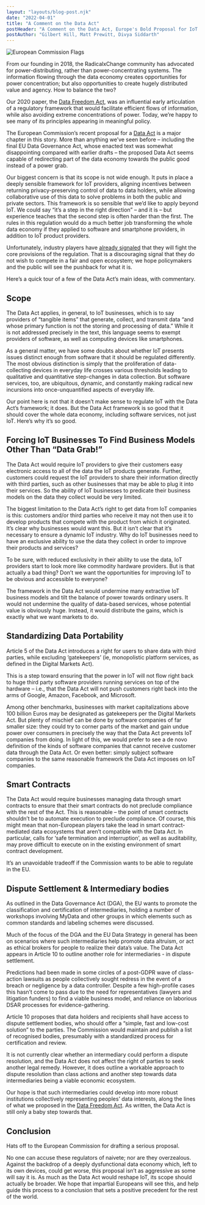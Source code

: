 ```yaml
---
layout: "layouts/blog-post.njk"
date: "2022-04-01"
title: "A Comment on the Data Act"
postHeader: "A Comment on the Data Act, Europe's Bold Proposal for IoT Regulation"
postAuthor: "Gilbert Hill, Matt Prewitt, Divya Siddarth"
---
```


![European Commission Flags](/images/blog/eu-commission-flags.jpeg)

From our founding in 2018, the RadicalxChange community has advocated for power-distributing, rather than power-concentrating systems. The information flowing through the data economy creates opportunities for power concentration; but also opportunities to create hugely distributed value and agency. How to balance the two?

Our 2020 paper, the [Data Freedom Act](https://www.radicalxchange.org/media/papers/data-freedom-act.pdf), was an influential early articulation of a regulatory framework that would facilitate efficient flows of information, while also avoiding extreme concentrations of power. Today, we’re happy to see many of its principles appearing in meaningful policy.

The European Commission’s recent proposal for a [Data Act](https://digital-strategy.ec.europa.eu/en/library/data-act-proposal-regulation-harmonised-rules-fair-access-and-use-data) is a major chapter in this story. More than anything we’ve seen before – including the final EU Data Governance Act, whose enacted text was somewhat disappointing compared with earlier drafts – the proposed Data Act seems capable of redirecting part of the data economy towards the public good instead of a power grab.

Our biggest concern is that its scope is not wide enough. It puts in place a deeply sensible framework for IoT providers, aligning incentives between returning privacy-preserving control of data to data holders, while allowing collaborative use of this data to solve problems in both the public and private sectors. This framework is so sensible that we’d like to apply beyond IoT. We could say “it’s a step in the right direction” – and it is – but experience teaches that the second step is often harder than the first. The rules in this regulation would do a much better job transforming the whole data economy if they applied to software and smartphone providers, in addition to IoT product providers.

Unfortunately, industry players have [already signaled](https://www.euractiv.com/section/digital/news/industry-readies-to-fight-the-commissions-data-act-proposal/) that they will fight the core provisions of the regulation. That is a discouraging signal that they do not wish to compete in a fair and open ecosystem; we hope policymakers and the public will see the pushback for what it is.

Here’s a quick tour of a few of the Data Act’s main ideas, with commentary.

## Scope

The Data Act applies, in general, to IoT businesses, which is to say providers of “tangible items” that generate, collect, and transmit data “and whose primary function is not the storing and processing of data.” While it is not addressed precisely in the text, this language seems to exempt providers of software, as well as computing devices like smartphones.

As a general matter, we have some doubts about whether IoT presents issues distinct enough from software that it should be regulated differently. The most obvious distinction is simply that the proliferation of data-collecting devices in everyday life crosses various thresholds leading to qualitative and quantitative step-changes in data collection. But software services, too, are ubiquitous, dynamic, and constantly making radical new incursions into once-unquantified aspects of everyday life.

Our point here is not that it doesn’t make sense to regulate IoT with the Data Act’s framework; it does. But the Data Act framework is so good that it should cover the whole data economy, including software services, not just IoT. Here’s why it’s so good.

## Forcing IoT Businesses To Find Business Models Other Than “Data Grab!”

The Data Act would require IoT providers to give their customers easy electronic access to all of the data the IoT products generate. Further, customers could request the IoT providers to share their information directly with third parties, such as other businesses that may be able to plug it into their services. So the ability of IoT businesses to predicate their business models on the data they collect would be very limited.

The biggest limitation to the Data Act’s right to get data from IoT companies is this: customers and/or third parties who receive it may not then use it to develop products that compete with the product from which it originated. It’s clear why businesses would want this. But it isn’t clear that it’s necessary to ensure a dynamic IoT industry. Why do IoT businesses need to have an exclusive ability to use the data they collect in order to improve their products and services?

To be sure, with reduced exclusivity in their ability to use the data, IoT providers start to look more like commodity hardware providers. But is that actually a bad thing? Don’t we want the opportunities for improving IoT to be obvious and accessible to everyone?

The framework in the Data Act would undermine many extractive IoT business models and tilt the balance of power towards ordinary users. It would not undermine the quality of data-based services, whose potential value is obviously huge. Instead, it would distribute the gains, which is exactly what we want markets to do.

## Standardizing Data Portability

Article 5 of the Data Act introduces a right for users to share data with third parties, while excluding ‘gatekeepers’ (ie, monopolistic platform services, as defined in the Digital Markets Act).

This is a step toward ensuring that the power in IoT will not flow right back to huge third party software providers running services on top of the hardware – i.e., that the Data Act will not push customers right back into the arms of Google, Amazon, Facebook, and Microsoft.

Among other benchmarks, businesses with market capitalizations above 100 billion Euros may be designated as gatekeepers per the Digital Markets Act. But plenty of mischief can be done by software companies of far smaller size: they could try to corner parts of the market and gain undue power over consumers in precisely the way that the Data Act prevents IoT companies from doing. In light of this, we would prefer to see a de novo definition of the kinds of software companies that cannot receive customer data through the Data Act. Or even better: simply subject software companies to the same reasonable framework the Data Act imposes on IoT companies.

## Smart Contracts

The Data Act would require businesses managing data through smart contracts to ensure that their smart contracts do not preclude compliance with the rest of the Act. This is reasonable – the point of smart contracts shouldn’t be to automate execution to preclude compliance. Of course, this might mean that non-European players take the lead in smart contract-mediated data ecosystems that aren’t compatible with the Data Act. In particular, calls for ‘safe termination and interruption’, as well as auditability, may prove difficult to execute on in the existing environment of smart contract development.

It’s an unavoidable tradeoff if the Commission wants to be able to regulate in the EU.

## Dispute Settlement & Intermediary bodies

As outlined in the Data Governance Act (DGA), the EU wants to promote the classification and certification of intermediaries, holding a number of workshops involving MyData and other groups in which elements such as common standards and labeling schemes were discussed.


Much of the focus of the DGA and the EU Data Strategy in general has been on scenarios where such intermediaries help promote data altruism, or act as ethical brokers for people to realize their data’s value. The Data Act appears in Article 10 to outline another role for intermediaries - in dispute settlement.

Predictions had been made in some circles of a post-GDPR wave of class-action lawsuits as people collectively sought redress in the event of a breach or negligence by a data controller. Despite a few high-profile cases this hasn’t come to pass due to the need for representatives (lawyers and litigation funders) to find a viable business model, and reliance on laborious DSAR processes for evidence-gathering.

Article 10 proposes that data holders and recipients shall have access to dispute settlement bodies, who should offer a “simple, fast and low-cost solution” to the parties. The Commission would maintain and publish a list of recognised bodies, presumably with a standardized process for certification and review.

It is not currently clear whether an intermediary could perform a dispute resolution, and the Data Act does not affect the right of parties to seek another legal remedy. However, it does outline a workable approach to dispute resolution than class actions and another step towards data intermediaries being a viable economic ecosystem.

Our hope is that such intermediaries could develop into more robust institutions collectively representing peoples’ data interests, along the lines of what we proposed in the [Data Freedom Act](https://www.radicalxchange.org/media/papers/data-freedom-act.pdf). As written, the Data Act is still only a baby step towards that.

## Conclusion

Hats off to the European Commission for drafting a serious proposal.

No one can accuse these regulators of naivete; nor are they overzealous. Against the backdrop of a deeply dysfunctional data economy which, left to its own devices, could get worse, this proposal isn’t as aggressive as some will say it is. As much as the Data Act would reshape IoT, its scope should actually be broader. We hope that impartial Europeans will see this, and help guide this process to a conclusion that sets a positive precedent for the rest of the world.
